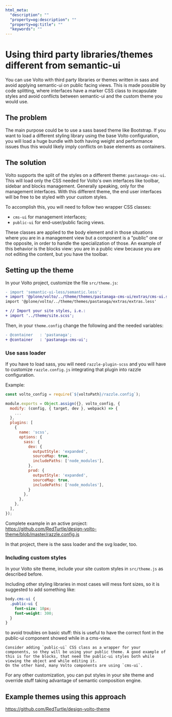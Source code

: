 ```yaml
---
html_meta:
  "description": ""
  "property=og:description": ""
  "property=og:title": ""
  "keywords": ""
---
```


# Using third party libraries/themes different from semantic-ui

You can use Volto with third party libraries or themes written in sass and avoid applying semantic-ui on public facing views.
This is made possible by code splitting, where interfaces have a marker CSS class to incapsulate styles and avoid conflicts between semantic-ui and the custom theme you would use.

## The problem

The main purpose could be to use a sass based theme like Bootstrap.
If you want to load a different styling library using the base Volto configuration, you will load a huge bundle with both having weight and performance issues thus this would likely imply conflicts on base elements as containers.

## The solution

Volto supports the split of the styles on a different theme: `pastanaga-cms-ui`.
This will load only the CSS needed for Volto's own interfaces like toolbar, sidebar and blocks management. Generally speaking, only for the management interfaces.
With this different theme, the end user interfaces will be free to be styled with your custom styles.

To accomplish this, you will need to follow two wrapper CSS classes:

- `cms-ui` for management interfaces;
- `public-ui` for end-user/public facing views.

These classes are applied to the body element and in those situations where you are in a management view but a component is a "public" one or the opposite, in order to handle the specialization of those.
An example of this behavior is the blocks view: you are in a public view because you are not editing the content, but you have the toolbar.

## Setting up the theme

In your Volto project, customize the file `src/theme.js`:

```diff
- import 'semantic-ui-less/semantic.less';
+ import '@plone/volto/../theme/themes/pastanaga-cms-ui/extras/cms-ui.semantic.less';
import '@plone/volto/../theme/themes/pastanaga/extras/extras.less'

+ // Import your site styles, i.e.:
+ import '../theme/site.scss';
```

Then, in your `theme.config` change the following and the needed variables:

```diff
- @container   : 'pastanaga';
+ @container   : 'pastanaga-cms-ui';
```

### Use sass loader

If you have to load sass, you will need `razzle-plugin-scss` and you will have to customize `razzle.config.js` integrating that plugin into razzle configuration.

Example:

```js
const volto_config = require(`${voltoPath}/razzle.config`);

module.exports = Object.assign({}, volto_config, {
  modify: (config, { target, dev }, webpack) => {
    ...
  },
  plugins: [
    {
      name: 'scss',
      options: {
        sass: {
          dev: {
            outputStyle: 'expanded',
            sourceMap: true,
            includePaths: ['node_modules'],
          },
          prod: {
            outputStyle: 'expanded',
            sourceMap: true,
            includePaths: ['node_modules'],
          }
        },
      },
    },
  ],
});
```

Complete example in an active project:
https://github.com/RedTurtle/design-volto-theme/blob/master/razzle.config.js

In that project, there is the sass loader and the svg loader, too.

### Including custom styles

In your Volto site theme, include your site custom styles in `src/theme.js` as described before.

Including other styling libraries in most cases will mess font sizes, so it is suggested to add something like:

```scss
body.cms-ui {
  .public-ui {
    font-size: 18px;
    font-weight: 300;
  }
}
```

to avoid troubles on basic stuff: this is useful to have the correct font in the public-ui component showed while in a cms-view.

```{tip}
Consider adding `public-ui` CSS class as a wrapper for your components, so they will be using your public theme. A good example of this is for the blocks, that need the public-ui styles both while viewing the object and while editing it.
On the other hand, many Volto components are using `cms-ui`.
```

For any other customization, you can put styles in your site theme and override stuff taking advantage of semantic composition engine.

## Example themes using this approach

https://github.com/RedTurtle/design-volto-theme
